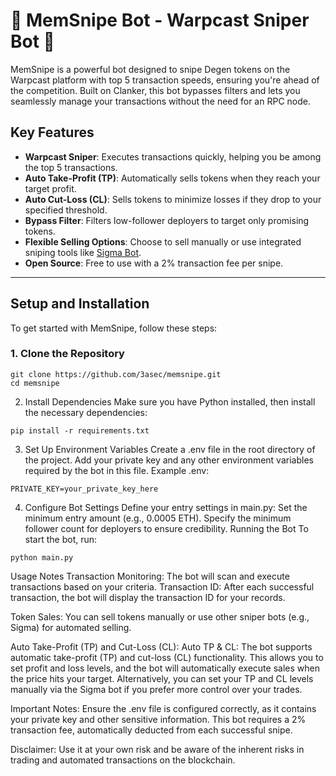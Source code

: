 # 🚀 MemSnipe Bot - Warpcast Sniper Bot 🚀

MemSnipe is a powerful bot designed to snipe Degen tokens on the Warpcast platform with top 5 transaction speeds, ensuring you're ahead of the competition. Built on Clanker, this bot bypasses filters and lets you seamlessly manage your transactions without the need for an RPC node.

## Key Features

- **Warpcast Sniper**: Executes transactions quickly, helping you be among the top 5 transactions.
- **Auto Take-Profit (TP)**: Automatically sells tokens when they reach your target profit.
- **Auto Cut-Loss (CL)**: Sells tokens to minimize losses if they drop to your specified threshold.
- **Bypass Filter**: Filters low-follower deployers to target only promising tokens.
- **Flexible Selling Options**: Choose to sell manually or use integrated sniping tools like [Sigma Bot](https://t.me/Sigma_buyBot?start=ref=5302209444).
- **Open Source**: Free to use with a 2% transaction fee per snipe.

---

## Setup and Installation

To get started with MemSnipe, follow these steps:

### 1. Clone the Repository

```
git clone https://github.com/3asec/memsnipe.git
cd memsnipe
```


2. Install Dependencies
Make sure you have Python installed, then install the necessary dependencies:

```
pip install -r requirements.txt
```

3. Set Up Environment Variables
Create a .env file in the root directory of the project.
Add your private key and any other environment variables required by the bot in this file.
Example .env:

```
PRIVATE_KEY=your_private_key_here
```

4. Configure Bot Settings
Define your entry settings in main.py:
Set the minimum entry amount (e.g., 0.0005 ETH).
Specify the minimum follower count for deployers to ensure credibility.
Running the Bot
To start the bot, run:

```
python main.py
```

Usage Notes
Transaction Monitoring:
The bot will scan and execute transactions based on your criteria.
Transaction ID: After each successful transaction, the bot will display the transaction ID for your records.

Token Sales:
You can sell tokens manually or use other sniper bots (e.g., Sigma) for automated selling.

Auto Take-Profit (TP) and Cut-Loss (CL):
Auto TP & CL: The bot supports automatic take-profit (TP) and cut-loss (CL) functionality. This allows you to set profit and loss levels, and the bot will automatically execute sales when the price hits your target.
Alternatively, you can set your TP and CL levels manually via the Sigma bot if you prefer more control over your trades.

Important Notes:
Ensure the .env file is configured correctly, as it contains your private key and other sensitive information.
This bot requires a 2% transaction fee, automatically deducted from each successful snipe.

Disclaimer:
Use it at your own risk and be aware of the inherent risks in trading and automated transactions on the blockchain.
